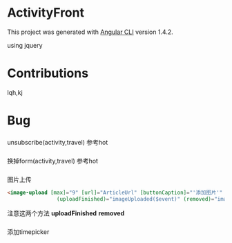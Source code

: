 # ActivityFront

This project was generated with [Angular CLI](https://github.com/angular/angular-cli) version 1.4.2.

using jquery

# Contributions

lqh,kj

# Bug
###
unsubscribe(activity,travel) 参考hot  
###
换掉form(activity,travel)  参考hot 
###
图片上传
```html
<image-upload [max]="9" [url]="ArticleUrl" [buttonCaption]="'添加图片'" [dropBoxMessage]="'最多上传9张照片'" [extensions]="['jpg','png','gif']"
                (uploadFinished)="imageUploaded($event)" (removed)="imageRemoved($event)"></image-upload>

```
注意这两个方法
__uploadFinished__
__removed__

###
添加timepicker  
